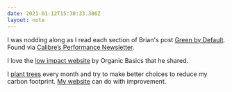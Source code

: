 ```yaml
---
date: 2021-01-12T15:30:33.386Z
layout: note
---
```

I was nodding along as I read each section of Brian's post [Green by Default](https://blr.design/blog/green-by-default/). Found via [Calibre’s Performance Newsletter](https://www.calibreapp.com/newsletter).

I love the [low impact website](https://lowimpact.organicbasics.com/) by Organic Basics that he shared.

I [plant trees](https://ecologi.com/darylshaw?r=5e31ae19be60350017c7e239) every month and try to make better choices to reduce my carbon footprint. [My website](https://www.websitecarbon.com/website/darylshaw-co-uk/) can do with improvement.